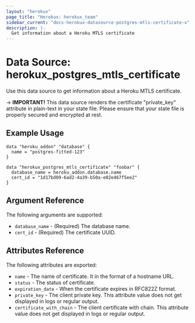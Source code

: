 ```yaml
---
layout: "herokux"
page_title: "Herokux: herokux_team"
sidebar_current: "docs-herokux-datasource-postgres-mtls-certificate-x"
description: |-
  Get information about a Heroku MTLS certificate
---
```


# Data Source: herokux_postgres_mtls_certificate

Use this data source to get information about a Heroku MTLS certificate.

-> **IMPORTANT!**
This data source renders the certificate "private_key" attribute in plain-text in your state file. Please ensure that your state file is properly secured and encrypted at rest.

## Example Usage

```hcl-terraform
data "heroku_addon" "database" {
  name = "postgres-fitted-123"
}

data "herokux_postgres_mtls_certificate" "foobar" {
  database_name = heroku_addon.database.name
  cert_id = "1d17bd09-6ad2-4a39-b50a-e02e467f5ee2"
}
```

## Argument Reference

The following arguments are supported:

* `database_name` - (Required) The database name.
* `cert_id` - (Required) The certificate UUID.

## Attributes Reference

The following attributes are exported:

* `name` - The name of certificate. It in the format of a hostname URL.
* `status` - The status of certificate.
* `expiration_date` - When the certificate expires in RFC822Z format.
* `private_key` - The client private key. This attribute value does not get displayed in logs or regular output.
* `certificate_with_chain` - The client certificate with chain. This attribute value does not get displayed in logs or regular output.

